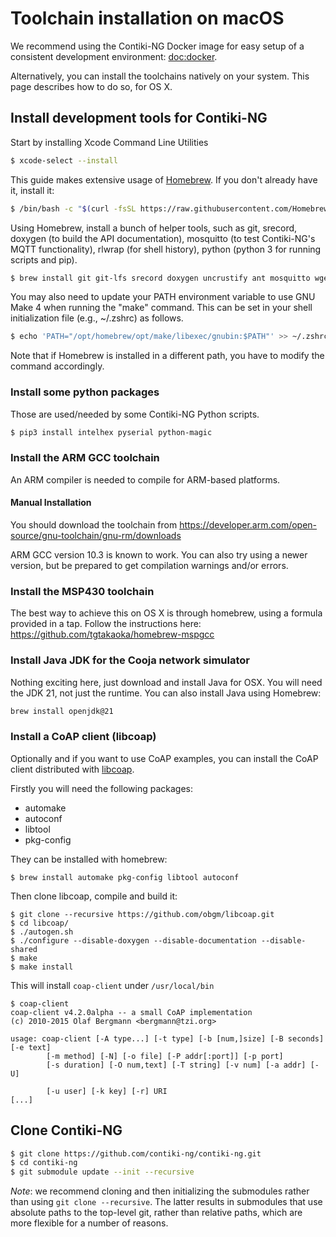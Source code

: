 # Toolchain installation on macOS

We recommend using the Contiki-NG Docker image for easy setup of a consistent development environment: [doc:docker].

Alternatively, you can install the toolchains natively on your system.
This page describes how to do so, for OS X.

## Install development tools for Contiki-NG
Start by installing Xcode Command Line Utilities
```bash
$ xcode-select --install
```

This guide makes extensive usage of [Homebrew](https://brew.sh/). If you don't already have it, install it:

```bash
$ /bin/bash -c "$(curl -fsSL https://raw.githubusercontent.com/Homebrew/install/HEAD/install.sh)"
```

Using Homebrew, install a bunch of helper tools, such as git, srecord, doxygen (to build the API documentation), mosquitto (to test Contiki-NG's MQTT functionality), rlwrap (for shell history), python (python 3 for running scripts and pip).

```bash
$ brew install git git-lfs srecord doxygen uncrustify ant mosquitto wget libmagic rlwrap python3 make gawk
```

You may also need to update your PATH environment variable to use GNU Make 4 when running the "make" command. This can be set in your shell initialization file (e.g., ~/.zshrc) as follows.

```bash
$ echo 'PATH="/opt/homebrew/opt/make/libexec/gnubin:$PATH"' >> ~/.zshrc
```

Note that if Homebrew is installed in a different path, you have to modify the command accordingly.

### Install some python packages
Those are used/needed by some Contiki-NG Python scripts.

```bash
$ pip3 install intelhex pyserial python-magic
```

### Install the ARM GCC toolchain

An ARM compiler is needed to compile for ARM-based platforms.

#### Manual Installation

You should download the toolchain from https://developer.arm.com/open-source/gnu-toolchain/gnu-rm/downloads

ARM GCC version 10.3 is known to work. You can also try using a newer version, but be prepared to get compilation warnings and/or errors.

### Install the MSP430 toolchain

The best way to achieve this on OS X is through homebrew, using a formula provided in a tap. Follow the instructions here: https://github.com/tgtakaoka/homebrew-mspgcc

### Install Java JDK for the Cooja network simulator
Nothing exciting here, just download and install Java for OSX. You will need the JDK 21, not just the runtime. You can also install Java using Homebrew:

```bash
brew install openjdk@21
```

### Install a CoAP client (libcoap)
Optionally and if you want to use CoAP examples, you can install the CoAP client distributed with [libcoap].

Firstly you will need the following packages:

* automake
* autoconf
* libtool
* pkg-config

They can be installed with homebrew:
```
$ brew install automake pkg-config libtool autoconf
```

Then clone libcoap, compile and build it:
```
$ git clone --recursive https://github.com/obgm/libcoap.git
$ cd libcoap/
$ ./autogen.sh 
$ ./configure --disable-doxygen --disable-documentation --disable-shared
$ make
$ make install
```
This will install `coap-client` under `/usr/local/bin`

```
$ coap-client 
coap-client v4.2.0alpha -- a small CoAP implementation
(c) 2010-2015 Olaf Bergmann <bergmann@tzi.org>

usage: coap-client [-A type...] [-t type] [-b [num,]size] [-B seconds] [-e text]
		[-m method] [-N] [-o file] [-P addr[:port]] [-p port]
		[-s duration] [-O num,text] [-T string] [-v num] [-a addr] [-U]

		[-u user] [-k key] [-r] URI
[...]
```
## Clone Contiki-NG

```bash
$ git clone https://github.com/contiki-ng/contiki-ng.git
$ cd contiki-ng
$ git submodule update --init --recursive
```

*Note*: we recommend cloning and then initializing the submodules rather than using `git clone --recursive`.
The latter results in submodules that use absolute paths to the top-level git, rather than relative paths, which are more flexible for a number of reasons.

[doc:docker]: /doc/getting-started/Docker
[libcoap]: https://libcoap.net/
